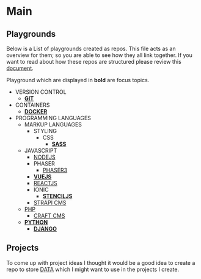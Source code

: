 # Main

## Playgrounds

Below is a List of playgrounds created as repos. This file acts as an overview for them; so you are able to see how they all link together. If you want to read about how these repos are structured please review this [document](playgrounds.md).

Playground which are displayed in **bold** are focus topics.

- VERSION CONTROL
    - **[GIT](https://github.com/mejasonatkinson/playground-git)**
- CONTAINERS
    - **[DOCKER](https://github.com/mejasonatkinson/playground-docker)**
- PROGRAMMING LANGUAGES
    - MARKUP LANGUAGES
        - STYLING
            - CSS
                - **[SASS](https://github.com/mejasonatkinson/playground-sass)**
    - JAVASCRIPT
        - [NODEJS](https://github.com/mejasonatkinson/playground-nodejs)
        - PHASER
            - [PHASER3](https://github.com/mejasonatkinson/playground-phaser-3)
        - **[VUEJS](https://github.com/mejasonatkinson/playground-vuejs)**
        - [REACTJS](https://github.com/mejasonatkinson/playground-reactjs)
        - IONIC
            - **[STENCILJS](https://github.com/mejasonatkinson/playground-stenciljs)</u>**
        - [STRAPI CMS](https://github.com/mejasonatkinson/playground-strapiCMS)
    - [PHP](https://github.com/mejasonatkinson/playground-php)
        - [CRAFT CMS](https://github.com/mejasonatkinson/playground-craftCMS)
    - **[PYTHON](https://github.com/mejasonatkinson/playground-python)**
        - **[DJANGO](https://github.com/mejasonatkinson/playground-django)**
    
## Projects

To come up with project ideas I thought it would be a good idea to create a repo to store [DATA](https://github.com/mejasonatkinson/playground-data) which I might want to use in the projects I create.

<!--
Projects:
*Delete, if not being used?*
- [TOPIC TOOL](https://github.com/mejasonatkinson/topic-tool)
- [PROJECT TOOL](https://github.com/mejasonatkinson/project-tool)
- [GUITAR TOOL](https://github.com/mejasonatkinson/guitar-tool)
- [PRESENTATION TOOL](https://github.com/mejasonatkinson/presentation-tool)
-->
